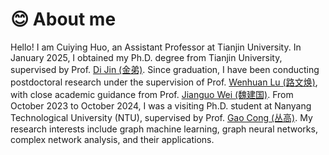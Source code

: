 # 😊 About me
Hello! 
I am Cuiying Huo, an Assistant Professor at Tianjin University. In January 2025, I obtained my Ph.D. degree from Tianjin University, supervised by Prof. [Di Jin (金弟)](https://cic.tju.edu.cn/faculty/jindi/index.htm). Since graduation, I have been conducting postdoctoral research under the supervision of Prof. [Wenhuan Lu (路文焕)](https://cic.tju.edu.cn/faculty/whlu/index.html), with close academic guidance from Prof. [Jianguo Wei (魏建国)](https://cic.tju.edu.cn/faculty/weijianguo/index.html). From October 2023 to October 2024, I was a visiting Ph.D. student at Nanyang Technological University (NTU), supervised by Prof. [Gao Cong (丛高)](https://personal.ntu.edu.sg/gaocong/). My research interests include graph machine learning, graph neural networks, complex network analysis, and their applications.
